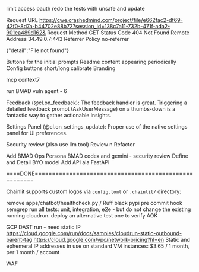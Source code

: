 limit access oauth
redo the tests with unsafe and update


Request URL
https://cwe.crashedmind.com/project/file/e662fac2-df69-42f0-8d7a-b44702e88b72?session_id=138c7a11-732b-471f-ada2-901ea489d162&
Request Method
GET
Status Code
404 Not Found
Remote Address
34.49.0.7:443
Referrer Policy
no-referrer

{"detail":"File not found"}







Buttons for the initial prompts
Readme content appearing periodically
Config buttons short/long calibrate
Branding 



mcp context7




run BMAD vuln agent - 6



Feedback (@cl.on_feedback): The feedback handler is great. Triggering a detailed feedback prompt (AskUserMessage) on a thumbs-down is a fantastic way to gather actionable insights.

Settings Panel (@cl.on_settings_update): Proper use of the native settings panel for UI preferences.








Security review (also use llm tool)
Review n Refactor


Add BMAD Ops Persona
BMAD codex and gemini - security review
Define and Detail BYO model 
Add API ala FastAPI



====DONE======================================================

Chainlit supports custom logos via `config.toml` or `.chainlit/` directory:


remove apps/chatbot/healthcheck.py
/ Ruff black pypi pre commit hook
semgrep
run all tests: unit, integration, e2e - but do not change the existing running cloudrun. deploy an alternative test one to verify AOK

GCP DAST run - need static IP 
    https://cloud.google.com/run/docs/samples/cloudrun-static-outbound-parent-tag
    https://cloud.google.com/vpc/network-pricing?hl=en Static and ephemeral IP addresses in use on standard VM instances: $3.65 / 1 month, per 1 month / account

WAF
